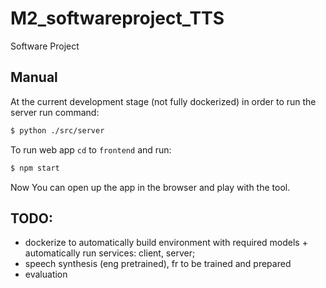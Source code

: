 # M2_softwareproject_TTS
Software Project

## Manual
At the current development stage (not fully dockerized) in order to run the server run command:
```sh
$ python ./src/server
```

To run web app `cd` to `frontend` and run:
```sh
$ npm start
```

Now You can open up the app in the browser and play with the tool.

## TODO:
- dockerize to automatically build environment with required models + automatically run services: client, server;
- speech synthesis (eng pretrained), fr to be trained and prepared
- evaluation 
